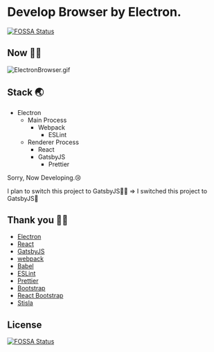 # Develop Browser by Electron.

[![FOSSA Status](https://app.fossa.com/api/projects/git%2Bgithub.com%2Fhuuyafwww%2Felectron-browser.svg?type=shield)](https://app.fossa.com/projects/git%2Bgithub.com%2Fhuuyafwww%2Felectron-browser?ref=badge_shield)

## Now 👨‍💻

![ElectronBrowser.gif](ElectronBrowser.gif)

## Stack 🌏

- Electron
    - Main Process
        - Webpack
            - ESLint
    - Renderer Process
        - React
        - GatsbyJS
            - Prettier

Sorry, Now Developing.😢

I plan to switch this project to GatsbyJS💁‍♂️
=> I switched this project to GatsbyJS🎉

## Thank you 🙇‍♂️

- [Electron](https://www.electronjs.org/)
- [React](https://ja.reactjs.org/)
- [GatsbyJS](https://www.gatsbyjs.org/)
- [webpack](https://webpack.js.org/)
- [Babel](https://babeljs.io/)
- [ESLint](https://eslint.org/)
- [Prettier](https://prettier.io/)
- [Bootstrap](https://getbootstrap.com/)
- [React Bootstrap](https://react-bootstrap.github.io/)
- [Stisla](https://getstisla.com/)

## License

[![FOSSA Status](https://app.fossa.com/api/projects/git%2Bgithub.com%2Fhuuyafwww%2Felectron-browser.svg?type=large)](https://app.fossa.com/projects/git%2Bgithub.com%2Fhuuyafwww%2Felectron-browser?ref=badge_large)
